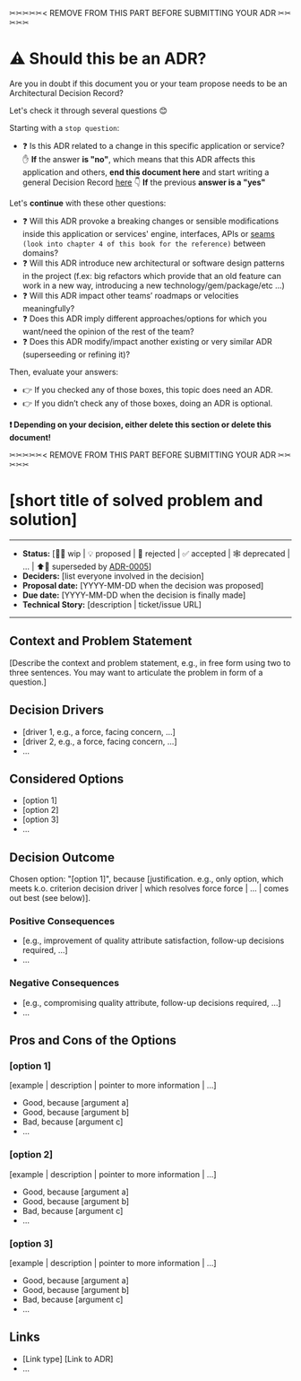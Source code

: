 ✂✂✂✂✂< REMOVE FROM THIS PART BEFORE SUBMITTING YOUR ADR ✂✂✂✂✂
# ⚠️ Should this be an ADR?
Are you in doubt if this document you or your team propose needs to be an Architectural Decision Record?

Let's check it through several questions 😊

Starting with a `stop question`:

* ❓ Is this ADR related to a change in this specific application or service?
  ✋ **If** the answer **is "no"**, which means that this ADR affects this application and others, **end this document here** and start writing a general Decision Record [here](https://sequra.atlassian.net/wiki/spaces/EN/pages/3771039771/Tech+Decision+Records#List-of-Tech-Decision-Records)
  👇 **If** the previous **answer is a "yes"**

Let's **continue** with these other questions:

* ❓ Will this ADR provoke a breaking changes or sensible modifications inside this application or services' engine, interfaces, APIs or [seams](https://archive.org/details/working-effectively-with-legacy-code/page/n51/mode/2up) `(look into chapter 4 of this book for the reference)` between domains?
* ❓ Will this ADR introduce new architectural or software design patterns in the project (f.ex: big refactors which provide that an old feature can work in a new way, introducing a new technology/gem/package/etc ...)
* ❓ Will this ADR impact other teams’ roadmaps or velocities meaningfully?
* ❓ Does this ADR imply different approaches/options for which you want/need the opinion of the rest of the team?
* ❓ Does this ADR modify/impact another existing or very similar ADR (superseeding or refining it)?

Then, evaluate your answers:

* 👉  If you checked any of those boxes, this topic does need an ADR.
* 👉  If you didn’t check any of those boxes, doing an ADR is optional.

**❗  Depending on your decision, either delete this section or delete this document!**

✂✂✂✂✂< REMOVE FROM THIS PART BEFORE SUBMITTING YOUR ADR ✂✂✂✂✂

# [short title of solved problem and solution]

---
* **Status:** [🚧🌱 wip | 💡 proposed | 🚫 rejected | ✅ accepted | 🕸 deprecated | … | ⬆️🌱 superseded by [ADR-0005](0005-example.md)] <!-- optional -->
* **Deciders:** [list everyone involved in the decision] <!-- optional -->
* **Proposal date:** [YYYY-MM-DD when the decision was proposed] <!-- optional -->
* **Due date:** [YYYY-MM-DD when the decision is finally made] <!-- optional -->
* **Technical Story:** [description | ticket/issue URL] <!-- optional -->
---
## Context and Problem Statement

[Describe the context and problem statement, e.g., in free form using two to three sentences. You may want to articulate the problem in form of a question.]

## Decision Drivers <!-- optional -->

* [driver 1, e.g., a force, facing concern, …]
* [driver 2, e.g., a force, facing concern, …]
* … <!-- numbers of drivers can vary -->

## Considered Options

* [option 1]
* [option 2]
* [option 3]
* … <!-- numbers of options can vary -->

## Decision Outcome

Chosen option: "[option 1]", because [justification. e.g., only option, which meets k.o. criterion decision driver | which resolves force force | … | comes out best (see below)].

### Positive Consequences <!-- optional -->

* [e.g., improvement of quality attribute satisfaction, follow-up decisions required, …]
* …

### Negative Consequences <!-- optional -->

* [e.g., compromising quality attribute, follow-up decisions required, …]
* …

## Pros and Cons of the Options <!-- optional -->

### [option 1]

[example | description | pointer to more information | …] <!-- optional -->

* Good, because [argument a]
* Good, because [argument b]
* Bad, because [argument c]
* … <!-- numbers of pros and cons can vary -->

### [option 2]

[example | description | pointer to more information | …] <!-- optional -->

* Good, because [argument a]
* Good, because [argument b]
* Bad, because [argument c]
* … <!-- numbers of pros and cons can vary -->

### [option 3]

[example | description | pointer to more information | …] <!-- optional -->

* Good, because [argument a]
* Good, because [argument b]
* Bad, because [argument c]
* … <!-- numbers of pros and cons can vary -->

## Links <!-- optional -->

* [Link type] [Link to ADR] <!-- example: Refined by [ADR-0005](0005-example.md) -->
* … <!-- numbers of links can vary -->
